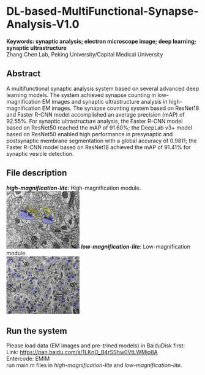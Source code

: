 # DL-based-MultiFunctional-Synapse-Analysis-V1.0
**Keywords: synaptic analysis; electron microscope image; deep learning; synaptic ultrastructure** <br>
Zhang Chen Lab, Peking University/Capital Medical University

## Abstract
 A multifunctional synaptic analysis system based on several advanced deep learning models. The system achieved synapse counting in low-magnification EM images and synaptic ultrastructure analysis in high-magnification EM images. The synapse counting system based on ResNet18 and Faster R-CNN model accomplished an average precision (mAP) of 92.55%. For synaptic ultrastructure analysis, the Faster R-CNN model based on ResNet50 reached the mAP of 91.60%; the DeepLab v3+ model based on ResNet50 enabled high performance in presynaptic and postsynaptic membrane segmentation with a global accuracy of 0.9811; the Faster R-CNN model based on ResNet18 achieved the mAP of 91.41% for synaptic vesicle detection. 
 
 ## File description
 ***high-magnification-lite***: High-magnification module.  <br>
 <img src="high-magnification-lite/EM images_ResultsVisual/5-rescale.png" height="150px" width="auto"/> 
 ***low-magnification-lite***: Low-magnification module.  <br>
 <img src="low-magnification-lite/EM images_AutoDetect/test_0124_AutoDetect-rescale.png" height="150px" width="auto"/> 

## Run the system
Please load data (EM images and pre-trined models) in BaiduDisk first:   <br>
	Link: https://pan.baidu.com/s/1LKnO_B4rSShw0VtLWMjo8A    <br>
	Entercode: EMIM    <br>
run main.m files in *high-magnification-lite* and *low-magnification-lite*.
